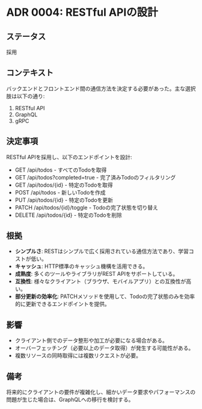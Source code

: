# ADR 0004: RESTful APIの設計

## ステータス
採用

## コンテキスト
バックエンドとフロントエンド間の通信方法を決定する必要があった。主な選択肢は以下の通り:
1. RESTful API
2. GraphQL
3. gRPC

## 決定事項
RESTful APIを採用し、以下のエンドポイントを設計:
- GET /api/todos - すべてのTodoを取得
- GET /api/todos?completed=true - 完了済みTodoのフィルタリング
- GET /api/todos/{id} - 特定のTodoを取得
- POST /api/todos - 新しいTodoを作成
- PUT /api/todos/{id} - 特定のTodoを更新
- PATCH /api/todos/{id}/toggle - Todoの完了状態を切り替え
- DELETE /api/todos/{id} - 特定のTodoを削除

## 根拠
- **シンプルさ**: RESTはシンプルで広く採用されている通信方法であり、学習コストが低い。
- **キャッシュ**: HTTP標準のキャッシュ機構を活用できる。
- **成熟度**: 多くのツールやライブラリがREST APIをサポートしている。
- **互換性**: 様々なクライアント（ブラウザ、モバイルアプリ）との互換性が高い。
- **部分更新の効率化**: PATCHメソッドを使用して、Todoの完了状態のみを効率的に更新できるエンドポイントを提供。

## 影響
- クライアント側でのデータ整形や加工が必要になる場合がある。
- オーバーフェッチング（必要以上のデータ取得）が発生する可能性がある。
- 複数リソースの同時取得には複数リクエストが必要。

## 備考
将来的にクライアントの要件が複雑化し、細かいデータ要求やパフォーマンスの問題が生じた場合は、GraphQLへの移行を検討する。
